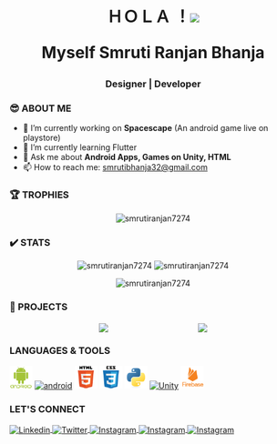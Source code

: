 # <p align="center">ＨＯＬＡ ！<img src="https://github.com/TheDudeThatCode/TheDudeThatCode/blob/master/Assets/Hi.gif" width="29px"></p> <p align="center">Myself Smruti Ranjan Bhanja</p>
### <p align="center">Designer | Developer</p>
<!-- <p align="left"> <img src="https://komarev.com/ghpvc/?username=smrutiranjan7274&label=Profile%20views&color=0e75b6&style=flat" alt="smrutiranjan7274"/></p> -->

<!-- About -->
<p><h3>😎 ABOUT ME</h3></p>

- 🔭 I’m currently working on **Spacescape** (An android game live on playstore)
- 🌱 I’m currently learning Flutter
- 💬 Ask me about **Android Apps, Games on Unity, HTML**
- 📫 How to reach me: smrutibhanja32@gmail.com
<!-- - ⚡ Fun fact: **You would need 711 floppy disks to equal 1 Gigabyte.** -->

<!-- Trophies -->
<p> <h3 align="left">🏆 TROPHIES</h3> </p>
<p align="center">
  <img src="https://github-profile-trophy.vercel.app/?username=smrutiranjan7274&theme=onedark&no-frame=true&column=7&margin-w=10&margin-h=10" alt="smrutiranjan7274"/>
</p>

<!-- Stats -->
<p> <h3 align="left">✔️ STATS</h3> </p>
<p align="center">
  <img src="https://github-readme-stats.vercel.app/api?username=smrutiranjan7274&show_icons=true&theme=onedark" alt="smrutiranjan7274"/>
  <img src="https://github-readme-streak-stats.herokuapp.com/?user=smrutiranjan7274&show_icons=true&theme=onedark" alt="smrutiranjan7274"/>
</p>

<p align="center">
  <img src="https://github-readme-stats.vercel.app/api/top-langs/?username=smrutiranjan7274&show_icons=true" alt="smrutiranjan7274">
</p>

<!-- Projects -->
### 🏹 PROJECTS
<p style="display: flex; justify-content: space-evenly; flex-wrap: wrap;" align=center>
  <a href="https://github.com/smrutiranjan7274/PongSoccer" >
    <img align="center" src="https://github-readme-stats.vercel.app/api/pin/?username=smrutiranjan7274&repo=Spacescape&theme=tokyonight"/>
  </a>
  <a href="https://github.com/smrutiranjan7274/LGMVIP-Web-Development">
    <img align="center" src="https://github-readme-stats.vercel.app/api/pin/?username=smrutiranjan7274&repo=LGMVIP-Web-Development&theme=tokyonight"/>
  </a>
<!--   <a href="https://github.com/smrutiranjan7274/Spacescape">
    <img align="center" src="https://github-readme-stats.vercel.app/api/pin/?username=smrutiranjan7274&repo=Spacescape&theme=tokyonight" />
  </a> -->
</p>

<!-- Languages & Tool -->
### LANGUAGES & TOOLS
<p align="left">
  <a href="https://developer.android.com" target="_blank" rel="noreferrer">
    <img src="https://raw.githubusercontent.com/devicons/devicon/master/icons/android/android-plain-wordmark.svg" alt="android" width="40" height="40"/></a>
  
  <a href="https://flutter.dev/" target="_blank" rel="noreferrer">
    <img src="https://storage.googleapis.com/cms-storage-bucket/ec64036b4eacc9f3fd73.svg" alt="android" width="40" height="40"/></a>
  
  <a href="https://www.w3.org/html/" target="_blank" rel="noreferrer">
    <img src="https://raw.githubusercontent.com/devicons/devicon/master/icons/html5/html5-original-wordmark.svg" alt="html5" width="40" height="40"/></a>
  
  <a href="https://www.w3schools.com/css/" target="_blank" rel="noreferrer">
    <img src="https://raw.githubusercontent.com/devicons/devicon/master/icons/css3/css3-original-wordmark.svg" alt="css3" width="40" height="40"/></a> 
  
  <a href="https://www.python.org" target="_blank" rel="noreferrer">
    <img src="https://raw.githubusercontent.com/devicons/devicon/master/icons/python/python-original.svg" alt="Python" width="40" height="40"/></a>
  
  <a href="https://unity.com/" target="_blank" rel="noreferrer">
    <img src="https://upload.wikimedia.org/wikipedia/commons/c/c4/Unity_2021.svg" alt="Unity" width="40" height="40"/></a>
  
<!-- <a href="https://aws.amazon.com" target="_blank" rel="noreferrer">
    <img src="https://raw.githubusercontent.com/devicons/devicon/master/icons/amazonwebservices/amazonwebservices-original-wordmark.svg" alt="aws" width="40" height="40"/></a> 

<a href="https://azure.microsoft.com/en-in/" target="_blank" rel="noreferrer">
    <img src="https://www.vectorlogo.zone/logos/microsoft_azure/microsoft_azure-icon.svg" alt="azure" width="40" height="40"/></a> 
  
<a href="https://getbootstrap.com" target="_blank" rel="noreferrer">
    <img src="https://raw.githubusercontent.com/devicons/devicon/master/icons/bootstrap/bootstrap-plain-wordmark.svg" alt="bootstrap" width="40" height="40"/></a>  
  

  
<a href="https://git-scm.com/" target="_blank" rel="noreferrer">
    <img src="https://www.vectorlogo.zone/logos/git-scm/git-scm-icon.svg" alt="git" width="40" height="40"/></a>
  

  
<a href="https://developer.mozilla.org/en-US/docs/Web/JavaScript" target="_blank" rel="noreferrer">
    <img src="https://raw.githubusercontent.com/devicons/devicon/master/icons/javascript/javascript-original.svg" alt="javascript" width="40" height="40"/></a>
  
<a href="https://java.com" target="_blank" rel="noreferrer">
    <img src="https://raw.githubusercontent.com/devicons/devicon/master/icons/java/java-original.svg" alt="java" width="40" height="40"/></a>

<a href="https://kotlinlang.org" target="_blank" rel="noreferrer">
    <img src="https://www.vectorlogo.zone/logos/kotlinlang/kotlinlang-icon.svg" alt="kotlin" width="40" height="40"/></a>
  
<a href="https://www.linux.org/" target="_blank" rel="noreferrer">
    <img src="https://raw.githubusercontent.com/devicons/devicon/master/icons/linux/linux-original.svg" alt="linux" width="40" height="40"/></a>
  
<a href="https://opencv.org/" target="_blank" rel="noreferrer">
    <img src="https://www.vectorlogo.zone/logos/opencv/opencv-icon.svg" alt="opencv" width="40" height="40"/></a>
  
<a href="https://www.php.net" target="_blank" rel="noreferrer">
    <img src="https://raw.githubusercontent.com/devicons/devicon/master/icons/php/php-original.svg" alt="PHP" width="40" height="40"/></a>
  
<a href="https://reactjs.org/" target="_blank" rel="noreferrer">
    <img src="https://raw.githubusercontent.com/devicons/devicon/master/icons/react/react-original.svg" alt="React" width="40" height="40"/></a>
  
<a href="https://nodejs.org/" target="_blank" rel="noreferrer">
    <img src="https://raw.githubusercontent.com/devicons/devicon/master/icons/nodejs/nodejs-original.svg" alt="NodeJs" width="40" height="40"/></a>
  
<a href="https://docs.microsoft.com/en-us/dotnet/csharp/" target="_blank" rel="noreferrer">
    <img src="https://raw.githubusercontent.com/devicons/devicon/master/icons/csharp/csharp-original.svg" alt="Csharp" width="40" height="40"/></a>
   
<a href="https://cloud.google.com" target="_blank" rel="noreferrer">
    <img src="https://www.vectorlogo.zone/logos/google_cloud/google_cloud-icon.svg" alt="gcp" width="40" height="40"/></a> -->
  
<a href="https://firebase.google.com" target="_blank" rel="noreferrer">
    <img src="https://raw.githubusercontent.com/devicons/devicon/master/icons/firebase/firebase-plain-wordmark.svg" alt="firebase" width="40" height="40"/></a>
  
</p>

<!-- Connect -->
### <!-- <img src='https://raw.githubusercontent.com/ShahriarShafin/ShahriarShafin/main/Assets/handshake.gif' width="60"> --> LET'S CONNECT
<p align="left">
  <!-- LinkedIn -->
  <a href="https://linkedin.com/in/srb7274" target="blank">
    <img align="center" src="https://raw.githubusercontent.com/rahuldkjain/github-profile-readme-generator/master/src/images/icons/Social/linked-in-alt.svg" alt="Linkedin" height="30" width="40"/>
  </a>
  
  <!-- Twitter -->
  <a href="https://twitter.com/sr_bhanja" target="blank">
    <img align="center" src="https://raw.githubusercontent.com/rahuldkjain/github-profile-readme-generator/master/src/images/icons/Social/twitter.svg" alt="Twitter" height="30" width="40"/>
  
  <!-- Instagram -->
  <a href="https://instagram.com/s.bhanja" target="blank">
    <img align="center" src="https://raw.githubusercontent.com/rahuldkjain/github-profile-readme-generator/master/src/images/icons/Social/instagram.svg" alt="Instagram" height="30" width="40"/>
  </a>
  
  <!-- Behance -->
  <a href="https://www.behance.net/srb7274" target="blank">
    <img align="center" src="https://raw.githubusercontent.com/rahuldkjain/github-profile-readme-generator/master/src/images/icons/Social/behance.svg" alt="Instagram" height="30" width="40"/>
  </a>
  
  <!-- Dribbble -->
  <a href="https://www.dribbble.com/srb7274" target="blank">
    <img align="center" src="https://raw.githubusercontent.com/rahuldkjain/github-profile-readme-generator/master/src/images/icons/Social/dribbble.svg" alt="Instagram" height="30" width="40"/>
  </a>
</p>


<!-- Support Me -->
<!-- 
### 🫶 SUPPORT ME
<a href="https://www.buymeacoffee.com/smrutiranjan" target="blank">
  <img align="left" src="https://cdn.buymeacoffee.com/buttons/v2/default-yellow.png" height="35" width="150" alt="smrutiranjan" />
</a>

<a href="https://paypal.me/smruti7274" target="blank">
  <img align="left" src="https://www.paypalobjects.com/digitalassets/c/website/logo/full-text/pp_fc_hl.svg" height="35" width="150" alt="smruti7274"/>
</a> -->



